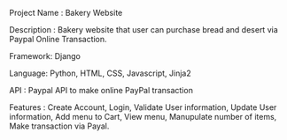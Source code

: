 Project Name : Bakery Website

Description : Bakery website that user can purchase bread and desert via Paypal Online Transaction.

Framework: Django

Language: Python, HTML, CSS, Javascript, Jinja2 

API : Paypal API to make online PayPal transaction

Features : Create Account, Login, Validate User information, Update User information, Add menu to Cart, View menu, Manupulate number of items, Make transaction via Payal.

